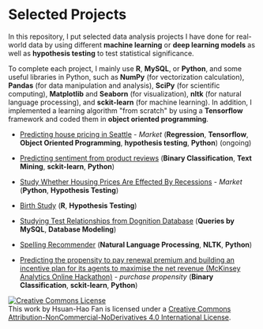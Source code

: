 # Selected Projects

In this repository, I put selected data analysis projects I have done for real-world data by using different **machine learning** or **deep learning models** as well as **hypothesis testing** to test statistical significance. 

To complete each project, I mainly use **R**, **MySQL**, or **Python**, and some useful libraries in Python, such as **NumPy** (for vectorization calculation), **Pandas** (for data manipulation and analysis), **SciPy** (for scientific computing), **Matplotlib** and **Seaborn** (for visualization), **nltk** (for natural language processing), and **sckit-learn** (for machine learning). In addition, I implemented a learning algorithm "from scratch" by using a **Tensorflow** framework and coded them in **object oriented programming**.

- [Predicting house pricing in Seattle](https://github.com/hsuanhao/Projects/tree/master/Predicting%20house%20pricing%20in%20Seattle) - *Market*  (**Regression**, **Tensorflow**, **Object Oriented Programming**, **hypothesis testing**, **Python**) (ongoing)
- [Predicting sentiment from product reviews](https://github.com/hsuanhao/Projects/tree/master/Predicting%20sentiment%20from%20product%20reviews) (**Binary Classification**, **Text Mining**, **sckit-learn**, **Python**)
- [Study Whether Housing Prices Are Effected By Recessions](https://github.com/hsuanhao/Projects/tree/master/house_pricing_study) - *Market* (**Python**, **Hypothesis Testing**)
- [Birth Study](https://github.com/hsuanhao/Projects/tree/master/Birth_Study) (**R**, **Hypothesis Testing**)
- [Studying Test Relationships from Dognition Database](https://github.com/hsuanhao/Projects/tree/master/Studying%20Test%20Relationships%20from%20Dognition%20Database) (**Queries by MySQL**, **Database Modeling**) 
- [Spelling Recommender](https://github.com/hsuanhao/Projects/tree/master/Spelling_Recommender) (**Natural Language Processing**, **NLTK**, **Python**)

- [Predicting the propensity to pay renewal premium and building an incentive plan for its agents to maximise the net revenue (McKinsey Analytics Online Hackathon)](https://github.com/hsuanhao/Projects/tree/master/Predicting%20the%20propensity%20to%20pay%20renewal%20premium) - *purchase propensity*  (**Binary Classification**, **sckit-learn**, **Python**)


<a rel="license" href="http://creativecommons.org/licenses/by-nc-nd/4.0/"><img alt="Creative Commons License" style="border-width:0" src="https://i.creativecommons.org/l/by-nc-nd/4.0/88x31.png" /></a><br />This work by <span xmlns:cc="http://creativecommons.org/ns#" property="cc:attributionName">Hsuan-Hao Fan</span> is licensed under a <a rel="license" href="http://creativecommons.org/licenses/by-nc-nd/4.0/">Creative Commons Attribution-NonCommercial-NoDerivatives 4.0 International License</a>.
